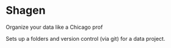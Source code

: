 # Shagen
Organize your data like a Chicago prof

Sets up a folders and version control (via git) for a data project. 
